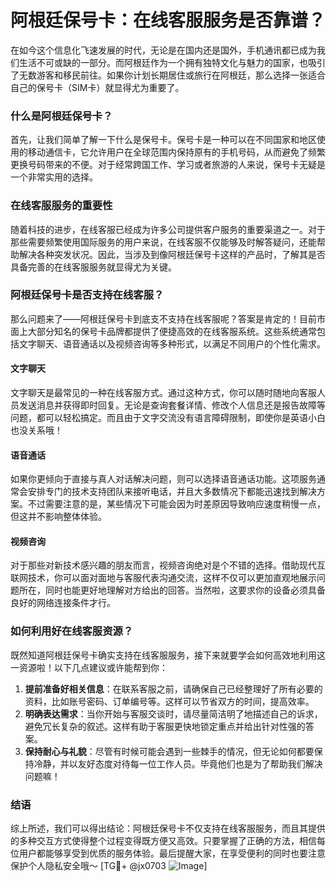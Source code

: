 # 阿根廷保号卡：在线客服服务是否靠谱？

在如今这个信息化飞速发展的时代，无论是在国内还是国外，手机通讯都已成为我们生活不可或缺的一部分。而阿根廷作为一个拥有独特文化与魅力的国家，也吸引了无数游客和移民前往。如果你计划长期居住或旅行在阿根廷，那么选择一张适合自己的保号卡（SIM卡）就显得尤为重要了。

### 什么是阿根廷保号卡？
首先，让我们简单了解一下什么是保号卡。保号卡是一种可以在不同国家和地区使用的移动通信卡，它允许用户在全球范围内保持原有的手机号码，从而避免了频繁更换号码带来的不便。对于经常跨国工作、学习或者旅游的人来说，保号卡无疑是一个非常实用的选择。

### 在线客服服务的重要性
随着科技的进步，在线客服已经成为许多公司提供客户服务的重要渠道之一。对于那些需要频繁使用国际服务的用户来说，在线客服不仅能够及时解答疑问，还能帮助解决各种突发状况。因此，当涉及到像阿根廷保号卡这样的产品时，了解其是否具备完善的在线客服服务就显得尤为关键。

### 阿根廷保号卡是否支持在线客服？
那么问题来了——阿根廷保号卡到底支不支持在线客服呢？答案是肯定的！目前市面上大部分知名的保号卡品牌都提供了便捷高效的在线客服系统。这些系统通常包括文字聊天、语音通话以及视频咨询等多种形式，以满足不同用户的个性化需求。

#### 文字聊天
文字聊天是最常见的一种在线客服方式。通过这种方式，你可以随时随地向客服人员发送消息并获得即时回复。无论是查询套餐详情、修改个人信息还是报告故障等问题，都可以轻松搞定。而且由于文字交流没有语言障碍限制，即使你是英语小白也没关系哦！

#### 语音通话
如果你更倾向于直接与真人对话解决问题，则可以选择语音通话功能。这项服务通常会安排专门的技术支持团队来接听电话，并且大多数情况下都能迅速找到解决方案。不过需要注意的是，某些情况下可能会因为时差原因导致响应速度稍慢一点，但这并不影响整体体验。

#### 视频咨询
对于那些对新技术感兴趣的朋友而言，视频咨询绝对是个不错的选择。借助现代互联网技术，你可以面对面地与客服代表沟通交流，这样不仅可以更加直观地展示问题所在，同时也能更好地理解对方给出的回答。当然啦，这要求你的设备必须具备良好的网络连接条件才行。

### 如何利用好在线客服资源？
既然知道阿根廷保号卡确实支持在线客服服务，接下来就要学会如何高效地利用这一资源啦！以下几点建议或许能帮到你：

1. **提前准备好相关信息**：在联系客服之前，请确保自己已经整理好了所有必要的资料，比如账号密码、订单编号等。这样可以节省双方的时间，提高效率。
2. **明确表达需求**：当你开始与客服交谈时，请尽量简洁明了地描述自己的诉求，避免冗长复杂的叙述。这样有助于客服更快地锁定重点并给出针对性强的答案。
3. **保持耐心与礼貌**：尽管有时候可能会遇到一些棘手的情况，但无论如何都要保持冷静，并以友好态度对待每一位工作人员。毕竟他们也是为了帮助我们解决问题嘛！

### 结语
综上所述，我们可以得出结论：阿根廷保号卡不仅支持在线客服服务，而且其提供的多种交互方式使得整个过程变得既方便又高效。只要掌握了正确的方法，相信每位用户都能够享受到优质的服务体验。最后提醒大家，在享受便利的同时也要注意保护个人隐私安全哦～ [TG💪+ @jx0703 ![Image](https://github.com/user-attachments/assets/dbca1d08-cadb-493c-b0ec-ad6f7a83f270)]